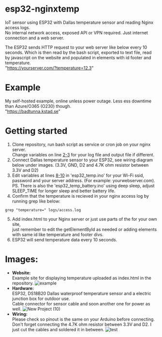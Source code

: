 # esp32-nginxtemp
IoT sensor using ESP32 with Dallas temperature sensor and reading Nginx access logs.  
No internal network access, exposed API or VPN required. Just internet connection and a web server.

The ESP32 sends HTTP request to your web server like below every 10 seconds. Which is then read by the bash script, exported to text file, read by javascript on the website and populated in elements with id footer and temperature.  
"https://yourserver.com/?temperature=12.3"

# Example
My self-hosted example, online unless power outage. Less ess downtime than Azure/O365 (O230) though.  
"https://badtunna.kstad.se"

# Getting started
1. Clone repository, run bash script as service or cron job on your nginx server.  
Change variables on line [2-3](https://github.com/bostrum/esp32-nginxtemp/blob/994f1878b3333f46a34faba59b8e16189650c71c/nginx_temp.sh#L2-L3) for your log file and output file if different.
2. Connect Dallas temperature sensor to your ESP32, see wiring diagram below under images. (3.3V, GND, D2 and 4.7K ohm resistor between 3.3V and D2)
3. Edit variables at lines [8-10](https://github.com/bostrum/esp32-nginxtemp/blob/994f1878b3333f46a34faba59b8e16189650c71c/esp32_temp.ino#L8-L10) in 'esp32_temp.ino' for your Wi-Fi ssid, password and your server address. (For example: yourwebserver.com). PS. There is also the 'esp32_temp_battery.ino' using deep sleep, adjust SLEEP_TIME for longer sleep and better battery life.
4. Confirm that the temperature is recieved in your nginx access log by running grep like below:
````
grep "temperature=" logs/access.log
````
5. Add index.html to your Nginx server or just use parts of the <script></script> for your own site,  
just remember to edit the getElementById as needed or adding elements with same id like temperature and footer divs.
6. ESP32 will send temperature data every 10 seconds.

# Images:
- **Website:**  
Example site for displaying temperature uploaded as index.html in the repository.
![example](https://github.com/user-attachments/assets/2b0d75cf-b3ae-482d-8584-b52aef73b36a)
- **Hardware:**  
ESP32, DS18B20 Dallas waterproof temperature sensor and a electric junction box for outdoor use.  
Cable connector for sensor cable and soon another one for power as well.
![New Project (10)](https://github.com/user-attachments/assets/7070934d-0c15-4341-a849-02a82ba061e7)  
- **Wiring:**  
Please check so pinout is the same on your Arduino before connecting.
Don't forget connecting the 4.7K ohm resistor between 3.3V and D2. I just cut the cables and soldered it in between.
![test](https://github.com/user-attachments/assets/2d71e6e5-caaa-49bf-95a8-22ba4aa8fa5c)
